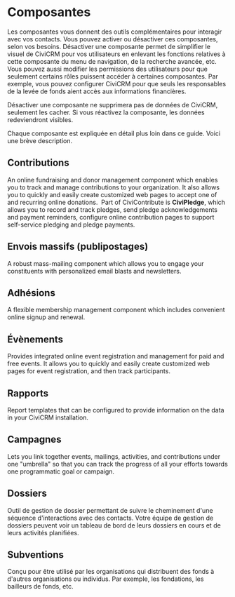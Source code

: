 Composantes
===========

Les composantes vous donnent des outils complémentaires pour interagir avec vos contacts. Vous pouvez activer ou désactiver ces composantes, selon vos besoins. Désactiver une composante permet de simplifier le visuel de CiviCRM pour vos utilisateurs en enlevant les fonctions relatives à cette composante du menu de navigation, de la recherche avancée, etc. Vous pouvez aussi modifier les permissions des utilisateurs pour que seulement certains rôles puissent accéder à certaines composantes. Par exemple, vous pouvez configurer CiviCRM pour que seuls les responsables de la levée de fonds aient accès aux informations financières.

Désactiver une composante ne supprimera pas de données de CiviCRM, seulement les cacher. Si vous réactivez la composante, les données redeviendront visibles.

Chaque composante est expliquée en détail plus loin dans ce guide. Voici une brève description.

Contributions
--------------

An online fundraising and donor management component which enables you
to track and manage contributions to your organization. It also allows
you to quickly and easily create customized web pages to accept one of
and recurring online donations.  Part of CiviContribute is
**CiviPledge**, which allows you to record and track pledges, send
pledge acknowledgements and payment reminders, configure online
contribution pages to support self-service pledging and pledge payments.

Envois massifs (publipostages)
---------------

A robust mass-mailing component which allows you to engage your
constituents with personalized email blasts and newsletters.

Adhésions
--------------

A flexible membership management component which includes convenient
online signup and renewal.

Évènements
-------------

Provides integrated online event registration and management for paid
and free events. It allows you to quickly and easily create customized
web pages for event registration, and then track participants.

Rapports
--------------

Report templates that can be configured to provide information on the
data in your CiviCRM installation. 

Campagnes
----------------

Lets you link together events, mailings, activities, and contributions
under one "umbrella" so that you can track the progress of all your
efforts towards one programmatic goal or campaign.

Dossiers
---------

Outil de gestion de dossier permettant de suivre le cheminement d'une séquence d'interactions avec des contacts. Votre équipe de gestion de dossiers peuvent voir un tableau de bord de leurs dossiers en cours et de leurs activités planifiées.

Subventions
-------------

Conçu pour être utilisé par les organisations qui distribuent des fonds à d'autres organisations ou individus. Par exemple, les fondations, les bailleurs de fonds, etc.
